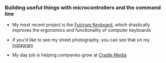 ### Building useful things with microcontrollers and the command line

- My most recent project is the [Fulcrum Keyboard](https://github.com/dschil138/Fulcrum), which drastically improves the ergonomics and functionality of computer keyboards

- If you'd like to see my street photography, you can see that on my [instagram](https://www.instagram.com/depth.street)

- My day job is helping companies grow at [Cradle Media](https://cradle.media)
